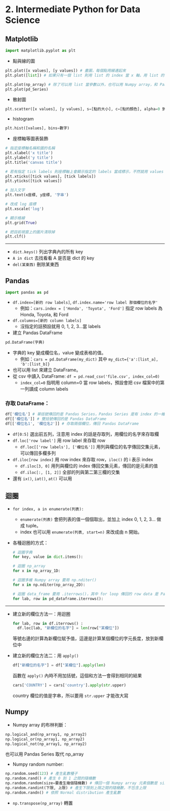 # 2. Intermediate Python for Data Science

## Matplotlib

```python
import matplotlib.pyplot as plt
```

* 點與線的圖

```python
plt.plot([x values], [y values]) # 畫圖，每個點用線連起來
plt.plot([list]) # 如果只有一個 list 則用 list 的 index 當 x 軸，用 list 的值當 y 軸

plt.plot(np_array) # 除了可以用 list 當參數以外，也可以用 Numpy array，和 Pandas Series 當參數。
plt.plot(pd_Series)
```

* 散射圖

```python
plt.scatter([x values], [y values], s=[點的大小], c=[點的顏色], alpha=0 到 1 之間的透明度)
```

* histogram

```python
plt.hist([values], bins=數字)
```

* 座標軸等圖表裝飾

```python
# 指定座標軸名稱和圖的名稱
plt.xlabel('x title')
plt.ylabel('y title')
plt.title('canvas title')

# 若有指定 tick labels 則座標軸上會顯示指定的 labels 當成標示，不然就用 values 當成標示
plt.xticks([tick values], [tick labels])
plt.yticks([tick values])

# 加入文字
plt.text(x座標, y座標, '字串')

# 改成 log 座標
plt.xscale('log')

# 顯示格線
plt.grid(True)

# 把目前視窗上的圖片清除掉
plt.clf()
```

---

* `dict.keys()` 列出字典內的所有 key
* `A in dict` 去找看看 A 是否是 dict 的 key
* `del(某東西)` 刪除某東西

## Pandas

```python
import pandas as pd
```

* `df.index=[新的 row labels]`, `df.index.name='row label 那個欄位的名字'`
  * 例如：`cars.index = ['Honda', 'Toyota', 'Ford']` 指定 row labels 為 Honda, Toyota, 和 Ford
* `df.columns=[新的 column labels]`
   * 沒指定的話預設就用 0, 1, 2, 3...當 labels
* 建立 Pandas DataFrame
```python
pd.DataFrame(字典)
``` 
  * 字典的 key 變成欄位名，value 變成表格的值。
    * 例如：`cars = pd.DataFrame(my_dict)` 其中 `my_dict={'a':[list_a], 'b':[list_b]}`
  * 也可以用 list 來建立 DataFrame。
* 從 csv 中讀入 DataFrame: `df = pd.read_csv('file.csv', index_col=0)`
  * `index_col=0` 指明用 column=0 當 row labels，預設會把 csv 檔案中的第一列讀成 column labels

### 存取 DataFrame：

```python
df['欄位名'] # 單括號傳回的是 Pandas Series，Pandas Series 是有 index 的一維陣列
df[['欄位名']] # 雙括號傳回的是 Pandas DataFrame
df[['欄位名1', '欄位名2']] # 存取兩個欄位，傳回 Pandas DataFrame
```

* `df[0:5]` 選出前五列，注意用 index 的話是存取列，用欄位的名字來存取欄
* `df.loc['row label']` 用 row label 來存取 row
  * `df.loc[['row labels'], ['欄位名']]` 用列與欄位的名字傳回交集元素，可以傳回多欄多列
* `df.iloc[row index]` 用 row index 來存取 row，`iloc()` 的 i 表示 index
  * `df.iloc[3, 0]` 用列與欄位的 index 傳回交集元素，傳回的是元素的值
  * `df.iloc[:, [1, 2]]` 全部的列與第二第三欄的交集
* 還有 `ix()`, `iat()`, `at()` 可以用

## 迴圈
* `for index, a in enumerate(列表):`
  * `enumerate(列表)` 會把列表的值一個個取出，並加上 index 0, 1, 2, 3... 做成 tuple。
  * index 也可以用 `enumerate(列表, start=n)` 來改成由 n 開始。
* 各種迴圈的方式：

  ```python
  # 迴圈字典
  for key, value in dict.items():
  
  # 迴圈 np_array
  for x in np_array_1D:
  
  # 迴圈多維 Numpy array 要用 np.nditer()
  for x in np.nditer(np_array_2D):
  
  # 迴圈 data_frame 要用 .iterrows()，其中 for loop 傳回的 row data 是 Pandas Series
  for lab, row in pd_dataframe.iterrows():
  ```
  
---

* 建立新的欄位方法一：用迴圈

  ```python
  for lab, row in df.iterrows() :
    df.loc[lab, "新欄位的名字"] = len(row["某欄位"])
  ```
  等號右邊的計算為新欄位賦予值，這邊是計算某個欄位的字元長度，放到新欄位中

* 建立新的欄位方法二：用 `apply()`
  ```python
  df["新欄位的名字"] = df["某欄位"].apply(len)
  ```
  函數在 `apply()` 內時不用加括號，這個和方法一會得到相同的結果
  
  ```python
  cars['COUNTRY'] = cars['country'].apply(str.upper)
  ```
  country 欄位的值是字串，所以要用 `str.upper` 才能改大寫

## Numpy
* Numpy array 的布林判斷：

```python
np.logical_and(np_array1, np_array2)
np.logical_or(np_array1, np_array2)
np.logical_not(np_array1, np_array2)
```

也可以用 Pandas Series 取代 np_array

* Numpy random number:

```python
np.random.seed(123) # 產生亂數種子
np.random.rand() # 產生 0 到 1 之間的隨機數
np.random.random(size=要產生幾個隨機數) # 傳回一個 Numpy array 元素個數是 size 所指定的數目
np.random.randint(下限, 上限) # 產生下限到上限之間的隨機數，不包含上限
np.random.randn() # 依照 Normal distribution 產生亂數
```

* `np.transpose(np_array)` 轉置
